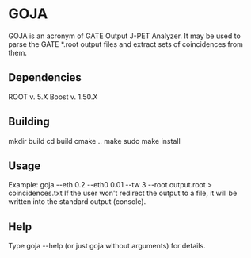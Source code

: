 # GOJA

GOJA is an acronym of GATE Output J-PET Analyzer. It may be used to
parse the GATE *.root output files and extract sets of coincidences
from them.

Dependencies
------------
ROOT v. 5.X
Boost v. 1.50.X

Building
--------
mkdir build
cd build
cmake ..
make
sudo make install

Usage
-----
Example:
goja --eth 0.2 --eth0 0.01 --tw 3 --root output.root > coincidences.txt
If the user won't redirect the output to a file, it will be written into the
standard output (console).

Help
----
Type goja --help (or just goja without arguments) for details.
